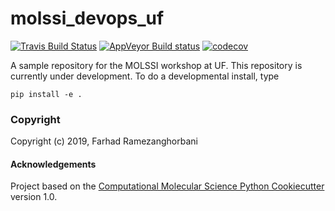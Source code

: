 molssi_devops_uf
==============================
[//]: # (Badges)
[![Travis Build Status](https://travis-ci.org/farhadrgh/molssi_devops_uf.svg?branch=master)](https://travis-ci.org/farhadrgh/molssi_devops_uf)
[![AppVeyor Build status](https://ci.appveyor.com/api/projects/status/REPLACE_WITH_APPVEYOR_LINK/branch/master?svg=true)](https://ci.appveyor.com/project/REPLACE_WITH_OWNER_ACCOUNT/molssi_devops_uf/branch/master)
[![codecov](https://codecov.io/gh/REPLACE_WITH_OWNER_ACCOUNT/molssi_devops_uf/branch/master/graph/badge.svg)](https://codecov.io/gh/REPLACE_WITH_OWNER_ACCOUNT/molssi_devops_uf/branch/master)

A sample repository for the MOLSSI workshop at UF.
This repository is currently under development.
To do a developmental install, type

`pip install -e .`

### Copyright

Copyright (c) 2019, Farhad Ramezanghorbani


#### Acknowledgements
 
Project based on the 
[Computational Molecular Science Python Cookiecutter](https://github.com/molssi/cookiecutter-cms) version 1.0.
